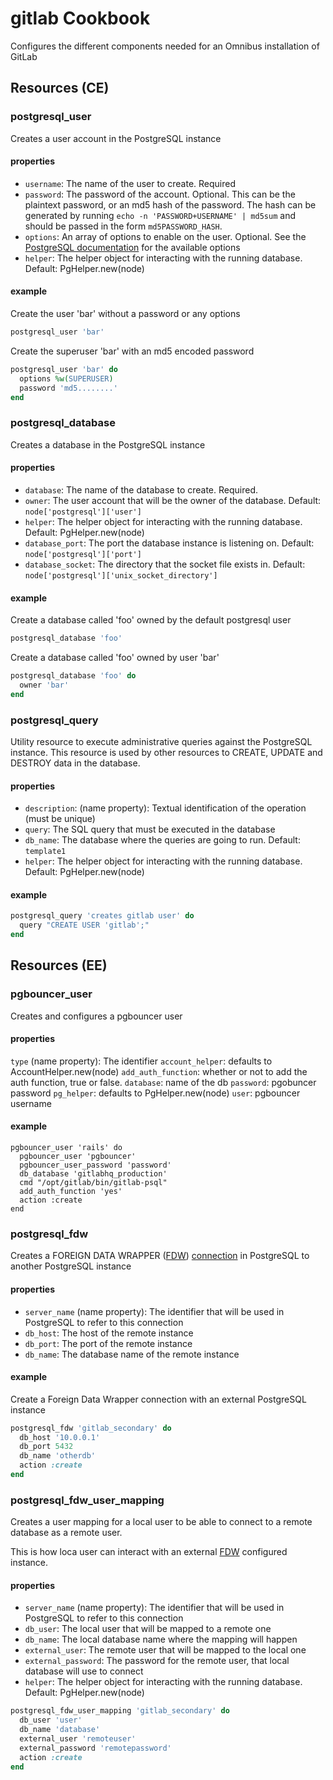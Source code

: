 # gitlab Cookbook

Configures the different components needed for an Omnibus installation of GitLab

## Resources (CE)

### postgresql_user

Creates a user account in the PostgreSQL instance

#### properties

* `username`: The name of the user to create. Required
* `password`: The password of the account. Optional. This can be the plaintext password, or an md5 hash of the password. The hash can be generated by running `echo -n 'PASSWORD+USERNAME' | md5sum` and should be passed in the form `md5PASSWORD_HASH`.
* `options`: An array of options to enable on the user. Optional. See the [PostgreSQL documentation](https://www.postgresql.org/docs/9.6/static/sql-createuser.html) for the available options
* `helper`: The helper object for interacting with the running database. Default: PgHelper.new(node)

#### example

Create the user 'bar' without a password or any options

```ruby
postgresql_user 'bar'
```

Create the superuser 'bar' with an md5 encoded password
```ruby
postgresql_user 'bar' do
  options %w(SUPERUSER)
  password 'md5........'
end
```

### postgresql_database

Creates a database in the PostgreSQL instance

#### properties

* `database`: The name of the database to create. Required.
* `owner`: The user account that will be the owner of the database. Default: `node['postgresql']['user']`
* `helper`: The helper object for interacting with the running database. Default: PgHelper.new(node)
* `database_port`: The port the database instance is listening on. Default: `node['postgresql']['port']`
* `database_socket`: The directory that the socket file exists in. Default: `node['postgresql']['unix_socket_directory']`

#### example

Create a database called 'foo' owned by the default postgresql user

```ruby
postgresql_database 'foo'
```

Create a database called 'foo' owned by user 'bar'

```ruby
postgresql_database 'foo' do
  owner 'bar'
end
```

### postgresql_query

Utility resource to execute administrative queries against the PostgreSQL instance.
This resource is used by other resources to CREATE, UPDATE and DESTROY data in the database.

#### properties

* `description`: (name property): Textual identification of the operation (must be unique)
* `query`: The SQL query that must be executed in the database
* `db_name`: The database where the queries are going to run. Default: `template1`
* `helper`: The helper object for interacting with the running database. Default: PgHelper.new(node)

#### example

```ruby
postgresql_query 'creates gitlab user' do
  query "CREATE USER 'gitlab';" 
end
```

## Resources (EE)

### pgbouncer_user

Creates and configures a pgbouncer user

#### properties

`type` (name property): The identifier
`account_helper`: defaults to AccountHelper.new(node)
`add_auth_function`: whether or not to add the auth function, true or false.
`database`: name of the db
`password`: pgobuncer password
`pg_helper`: defaults to PgHelper.new(node)
`user`: pgbouncer username

#### example

```
pgbouncer_user 'rails' do
  pgbouncer_user 'pgbouncer'
  pgbouncer_user_password 'password'
  db_database 'gitlabhq_production'
  cmd "/opt/gitlab/bin/gitlab-psql"
  add_auth_function 'yes'
  action :create
end
```

### postgresql_fdw

Creates a FOREIGN DATA WRAPPER ([FDW]) [connection][FDW-CONNECTION] in PostgreSQL to another PostgreSQL instance

#### properties

* `server_name` (name property): The identifier that will be used in PostgreSQL to refer to this connection
* `db_host`: The host of the remote instance 
* `db_port`: The port of the remote instance
* `db_name`: The database name of the remote instance

#### example

Create a Foreign Data Wrapper connection with an external PostgreSQL instance

```ruby
postgresql_fdw 'gitlab_secondary' do
  db_host '10.0.0.1'
  db_port 5432
  db_name 'otherdb'
  action :create
end

```

### postgresql_fdw_user_mapping

Creates a user mapping for a local user to be able to connect to a remote database as a remote user.

This is how loca user can interact with an external [FDW] configured instance.

#### properties

* `server_name` (name property): The identifier that will be used in PostgreSQL to refer to this connection
* `db_user`: The local user that will be mapped to a remote one
* `db_name`: The local database name where the mapping will happen
* `external_user`: The remote user that will be mapped to the local one
* `external_password`: The password for the remote user, that local database will use to connect
* `helper`: The helper object for interacting with the running database. Default: PgHelper.new(node)

```ruby
postgresql_fdw_user_mapping 'gitlab_secondary' do
  db_user 'user'
  db_name 'database'
  external_user 'remoteuser'
  external_password 'remotepassword'
  action :create
end
```

[FDW]: https://www.postgresql.org/docs/9.6/static/postgres-fdw.html
[FDW-CONNECTION]: https://www.postgresql.org/docs/9.6/static/sql-createserver.html
